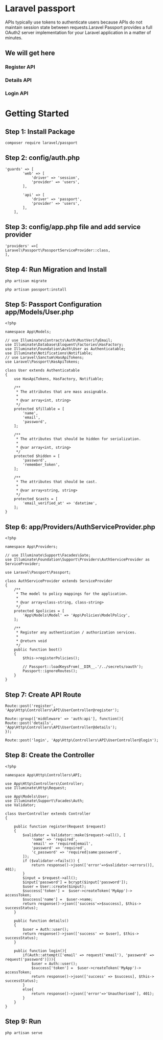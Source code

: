 # Laravel passport
APIs typically use tokens to authenticate users because APIs do not maintain session state between requests.Laravel Passport provides a full OAuth2 server implementation for your Laravel application in a matter of minutes.
## We will get here
### Register API
### Details API
### Login API
# Getting Started
## Step 1: Install Package
~~~~
composer require laravel/passport
~~~~
## Step 2: config/auth.php
~~~~
'guards' => [
        'web' => [
            'driver' => 'session',
            'provider' => 'users',
        ],

        'api' => [
            'driver' => 'passport',
            'provider' => 'users',
        ],
    ],
~~~~
## Step 3: config/app.php file and add service provider
~~~~
'providers' =>[
Laravel\Passport\PassportServiceProvider::class,
],
~~~~
## Step 4: Run Migration and Install
~~~~
php artisan migrate
~~~~
~~~~
php artisan passport:install
~~~~
## Step 5: Passport Configuration app/Models/User.php
~~~~
<?php

namespace App\Models;

// use Illuminate\Contracts\Auth\MustVerifyEmail;
use Illuminate\Database\Eloquent\Factories\HasFactory;
use Illuminate\Foundation\Auth\User as Authenticatable;
use Illuminate\Notifications\Notifiable;
// use Laravel\Sanctum\HasApiTokens;
use Laravel\Passport\HasApiTokens;

class User extends Authenticatable
{
    use HasApiTokens, HasFactory, Notifiable;

    /**
     * The attributes that are mass assignable.
     *
     * @var array<int, string>
     */
    protected $fillable = [
        'name',
        'email',
        'password',
    ];

    /**
     * The attributes that should be hidden for serialization.
     *
     * @var array<int, string>
     */
    protected $hidden = [
        'password',
        'remember_token',
    ];

    /**
     * The attributes that should be cast.
     *
     * @var array<string, string>
     */
    protected $casts = [
        'email_verified_at' => 'datetime',
    ];
}
~~~~
## Step 6: app/Providers/AuthServiceProvider.php
~~~~
<?php

namespace App\Providers;

// use Illuminate\Support\Facades\Gate;
use Illuminate\Foundation\Support\Providers\AuthServiceProvider as ServiceProvider;

use Laravel\Passport\Passport;

class AuthServiceProvider extends ServiceProvider
{
    /**
     * The model to policy mappings for the application.
     *
     * @var array<class-string, class-string>
     */
    protected $policies = [
        'App\Models\Model' => 'App\Policies\ModelPolicy',  
    ];

    /**
     * Register any authentication / authorization services.
     *
     * @return void
     */
    public function boot()
    {
        $this->registerPolicies();

        // Passport::loadKeysFrom(__DIR__.'/../secrets/oauth');
        Passport::ignoreRoutes();
    }
}
~~~~
## Step 7: Create API Route
~~~~
Route::post('register', 'App\Http\Controllers\API\UserController@register');

Route::group(['middleware' => 'auth:api'], function(){
Route::post('details', 'App\Http\Controllers\API\UserController@details');
});

Route::post('login', 'App\Http\Controllers\API\UserController@login'); 
~~~~
## Step 8: Create the Controller
~~~~
<?php

namespace App\Http\Controllers\API;

use App\Http\Controllers\Controller;
use Illuminate\Http\Request;

use App\Models\User; 
use Illuminate\Support\Facades\Auth; 
use Validator;

class UserController extends Controller
{

    public function register(Request $request) 
    { 
        $validator = Validator::make($request->all(), [ 
            'name' => 'required', 
            'email' => 'required|email', 
            'password' => 'required', 
            'c_password' => 'required|same:password', 
        ]);
        if ($validator->fails()) { 
            return response()->json(['error'=>$validator->errors()], 401);            
        }
        $input = $request->all(); 
        $input['password'] = bcrypt($input['password']); 
        $user = User::create($input); 
        $success['token'] =  $user->createToken('MyApp')-> accessToken; 
        $success['name'] =  $user->name;
        return response()->json(['success'=>$success], $this-> successStatus); 
    }

    public function details() 
    { 
        $user = Auth::user(); 
        return response()->json(['success' => $user], $this-> successStatus); 
    }
    
    public function login(){ 
        if(Auth::attempt(['email' => request('email'), 'password' => request('password')])){ 
            $user = Auth::user(); 
            $success['token'] =  $user->createToken('MyApp')-> accessToken; 
            return response()->json(['success' => $success], $this-> successStatus); 
        } 
        else{ 
            return response()->json(['error'=>'Unauthorised'], 401); 
        } 
    }
}
~~~~
## Step 9: Run
~~~~
php artisan serve
~~~~
